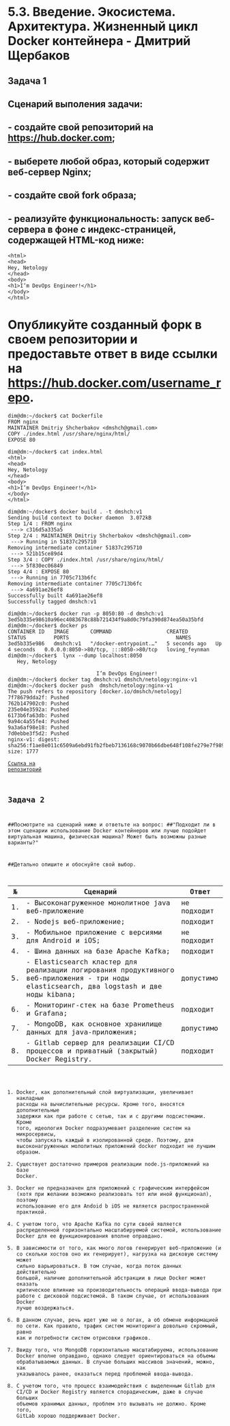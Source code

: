 # 5.3. Введение. Экосистема. Архитектура. Жизненный цикл Docker контейнера - Дмитрий Щербаков

## Задача 1
## Сценарий выполения задачи:
## - создайте свой репозиторий на https://hub.docker.com;
## - выберете любой образ, который содержит веб-сервер Nginx;
## - создайте свой fork образа;
## - реализуйте функциональность: запуск веб-сервера в фоне с индекс-страницей, содержащей HTML-код ниже:
```commandline
<html>
<head>
Hey, Netology
</head>
<body>
<h1>I’m DevOps Engineer!</h1>
</body>
</html>
```
# Опубликуйте созданный форк в своем репозитории и предоставьте ответ в виде ссылки на https://hub.docker.com/username_repo.

```commandline
dim@dm:~/docker$ cat Dockerfile 
FROM nginx
MAINTAINER Dmitriy Shcherbakov <dmshch@gmail.com>
COPY ./index.html /usr/share/nginx/html/
EXPOSE 80

dim@dm:~/docker$ cat index.html 
<html>
<head>
Hey, Netology
</head>
<body>
<h1>I’m DevOps Engineer!</h1>
</body>
</html>

dim@dm:~/docker$ docker build . -t dmshch:v1
Sending build context to Docker daemon  3.072kB
Step 1/4 : FROM nginx
 ---> c316d5a335a5
Step 2/4 : MAINTAINER Dmitriy Shcherbakov <dmshch@gmail.com>
 ---> Running in 51837c295710
Removing intermediate container 51837c295710
 ---> 521b15ce89d4
Step 3/4 : COPY ./index.html /usr/share/nginx/html/
 ---> 5f830ec06849
Step 4/4 : EXPOSE 80
 ---> Running in 7705c713b6fc
Removing intermediate container 7705c713b6fc
 ---> 4a691ae26ef8
Successfully built 4a691ae26ef8
Successfully tagged dmshch:v1

dim@dm:~/docker$ docker run -p 8050:80 -d dmshch:v1 
3ed5b335e98610a96ec4083678c88b721434f9a8d0c79fa390d874ea50a35bfd
dim@dm:~/docker$ docker ps
CONTAINER ID   IMAGE       COMMAND                  CREATED         STATUS         PORTS                                   NAMES
3ed5b335e986   dmshch:v1   "/docker-entrypoint.…"   5 seconds ago   Up 4 seconds   0.0.0.0:8050->80/tcp, :::8050->80/tcp   loving_feynman
dim@dm:~/docker$  lynx --dump localhost:8050
   Hey, Netology

                             I’m DevOps Engineer!
dim@dm:~/docker$ docker tag dmshch:v1 dmshch/netology:nginx-v1
dim@dm:~/docker$ docker push  dmshch/netology:nginx-v1
The push refers to repository [docker.io/dmshch/netology]
7f78679dda2f: Pushed 
762b147902c0: Pushed 
235e04e3592a: Pushed 
6173b6fa63db: Pushed 
9a94c4a55fe4: Pushed 
9a3a6af98e18: Pushed 
7d0ebbe3f5d2: Pushed 
nginx-v1: digest: sha256:f1ae8e011c6509a6ebd91fb2fbeb7136168c9070b66dbe648f108fe279e7f989 size: 1777
```
<code>[Ссылка на репозиторий](https://hub.docker.com/r/dmshch/netology)

## Задача 2

##Посмотрите на сценарий ниже и ответьте на вопрос:
##"Подходит ли в этом сценарии использование Docker контейнеров или лучше подойдет виртуальная машина, физическая машина? Может быть возможны разные варианты?"

##Детально опишите и обоснуйте свой выбор.

№ |Сценарий|Ответ
---|---|---
1.|- Высоконагруженное монолитное java веб-приложение|не подходит
2.|- Nodejs веб-приложение;|подходит
3.|- Мобильное приложение c версиями для Android и iOS;|не подходит
4.|- Шина данных на базе Apache Kafka;|подходит
5.|- Elasticsearch кластер для реализации логирования продуктивного веб-приложения - три ноды elasticsearch, два logstash и две ноды kibana;|допустимо
6.|- Мониторинг-стек на базе Prometheus и Grafana;|подходит
7.|- MongoDB, как основное хранилище данных для java-приложения;|допустимо
8.|- Gitlab сервер для реализации CI/CD процессов и приватный (закрытый) Docker Registry.|подходит

1. Docker, как дополнительный слой виртуализации, увеличивает накладные расходы на вычислительные ресурсы. Кроме того, вносятся дополнительные задержки как при работе с сетью, так и с другими подсистемами. Кроме того, идеология Docker подразумевает разделение систем на микросервисы, чтобы запускать каждый в изолированной среде. Поэтому, для высоконагруженных мололитных приложений docker подходит не лучшим образом.
2. Существует достаточно примеров реализации node.js-приложений на базе Docker.
3. Docker не предназначен для приложений с графическим интерфейсом (хотя при желании возможно реализовать тот или иной функционал), поэтому использование его для Andoid b iOS не является распространенной практикой.
4. С учетом того, что Apache Kafka по сути своей является распределенной горизонтально масштабируемой системой, использование Docker для ее функционирования вполне оправдано.
5. В зависимости от того, как много логов генерирует веб-приложение (и со скольки хостов оно их генерирует), нагрузка на дисковую систему может сильно варьироваться. В том случае, когда поток данных действительно большой, наличие дополнительной абстракции в лице Docker может оказать критическое влияние на производительность операций ввода-вывода при работе с дисковой подсистемой. В таком случае, от использования Docker лучше воздержаться.  
6. В данном случае, речь идет уже не о логах, а об обмене информацией по сети. Как правило, трафик систем мониторинга довольно скромный, равно как и потребности систем отрисовки графиков.
7. Ввиду того, что MongoDB горизонтально масштабируема, использование Docker вполне оправдано, однако следует ориентироваться на объемы обрабатываемых данных. В случае больших массивов значений, можно, как указывалось ранее, оказаться перед проблемой ввода-вывода.
8. С учетом того, что процесс взаимодействия с выделенным Gitlab для CI/CD и Docker Registry является спорадическим, даже в случае больших объемов хранимых данных, проблем это вызывать не должно. Кроме того, GitLab хорошо поддерживает Docker.
